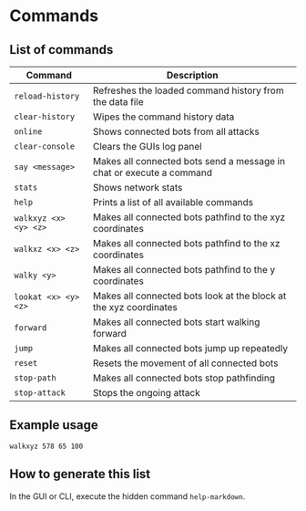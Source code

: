 # Commands

## List of commands

| Command               | Description                                                          |
|-----------------------|----------------------------------------------------------------------|
| `reload-history`      | Refreshes the loaded command history from the data file              |
| `clear-history`       | Wipes the command history data                                       |
| `online`              | Shows connected bots from all attacks                                |
| `clear-console`       | Clears the GUIs log panel                                            |
| `say <message>`       | Makes all connected bots send a message in chat or execute a command |
| `stats`               | Shows network stats                                                  |
| `help`                | Prints a list of all available commands                              |
| `walkxyz <x> <y> <z>` | Makes all connected bots pathfind to the xyz coordinates             |
| `walkxz <x> <z>`      | Makes all connected bots pathfind to the xz coordinates              |
| `walky <y>`           | Makes all connected bots pathfind to the y coordinates               |
| `lookat <x> <y> <z>`  | Makes all connected bots look at the block at the xyz coordinates    |
| `forward`             | Makes all connected bots start walking forward                       |
| `jump`                | Makes all connected bots jump up repeatedly                          |
| `reset`               | Resets the movement of all connected bots                            |
| `stop-path`           | Makes all connected bots stop pathfinding                            |
| `stop-attack`         | Stops the ongoing attack                                             |

## Example usage

`walkxyz 578 65 100`

## How to generate this list

In the GUI or CLI, execute the hidden command `help-markdown`.
